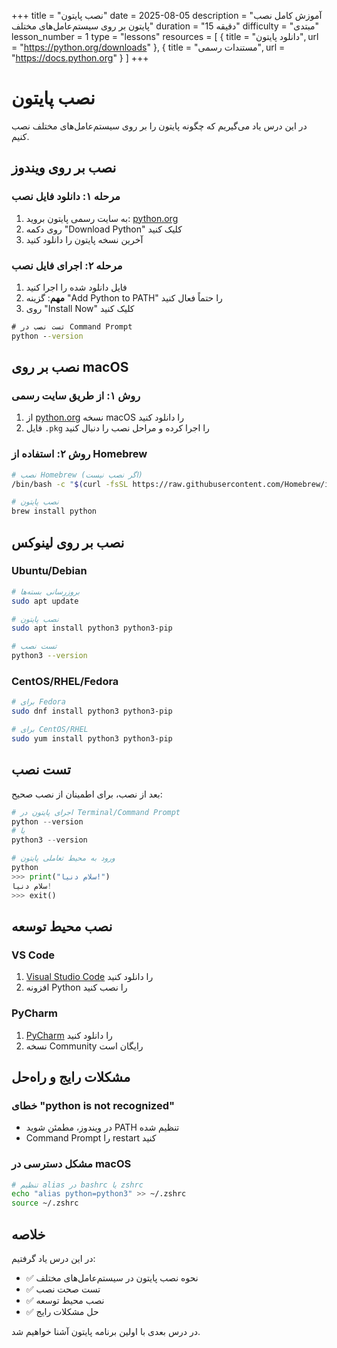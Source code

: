 +++
title = "نصب پایتون"
date = 2025-08-05
description = "آموزش کامل نصب پایتون بر روی سیستم‌عامل‌های مختلف"
duration = "15 دقیقه"
difficulty = "مبتدی"
lesson_number = 1
type = "lessons"
resources = [
    { title = "دانلود پایتون", url = "https://python.org/downloads" },
    { title = "مستندات رسمی", url = "https://docs.python.org" }
]
+++

# نصب پایتون

در این درس یاد می‌گیریم که چگونه پایتون را بر روی سیستم‌عامل‌های مختلف نصب کنیم.

## نصب بر روی ویندوز

### مرحله ۱: دانلود فایل نصب

1. به سایت رسمی پایتون بروید: [python.org](https://python.org)
2. روی دکمه "Download Python" کلیک کنید
3. آخرین نسخه پایتون را دانلود کنید

### مرحله ۲: اجرای فایل نصب

1. فایل دانلود شده را اجرا کنید
2. **مهم**: گزینه "Add Python to PATH" را حتماً فعال کنید
3. روی "Install Now" کلیک کنید

```cmd
# تست نصب در Command Prompt
python --version
```

## نصب بر روی macOS

### روش ۱: از طریق سایت رسمی

1. از [python.org](https://python.org) نسخه macOS را دانلود کنید
2. فایل `.pkg` را اجرا کرده و مراحل نصب را دنبال کنید

### روش ۲: استفاده از Homebrew

```bash
# نصب Homebrew (اگر نصب نیست)
/bin/bash -c "$(curl -fsSL https://raw.githubusercontent.com/Homebrew/install/HEAD/install.sh)"

# نصب پایتون
brew install python
```

## نصب بر روی لینوکس

### Ubuntu/Debian

```bash
# بروزرسانی بسته‌ها
sudo apt update

# نصب پایتون
sudo apt install python3 python3-pip

# تست نصب
python3 --version
```

### CentOS/RHEL/Fedora

```bash
# برای Fedora
sudo dnf install python3 python3-pip

# برای CentOS/RHEL
sudo yum install python3 python3-pip
```

## تست نصب

بعد از نصب، برای اطمینان از نصب صحیح:

```python
# اجرای پایتون در Terminal/Command Prompt
python --version
# یا
python3 --version

# ورود به محیط تعاملی پایتون
python
>>> print("سلام دنیا!")
سلام دنیا!
>>> exit()
```

## نصب محیط توسعه

### VS Code
1. [Visual Studio Code](https://code.visualstudio.com) را دانلود کنید
2. افزونه Python را نصب کنید

### PyCharm
1. [PyCharm](https://jetbrains.com/pycharm) را دانلود کنید
2. نسخه Community رایگان است

## مشکلات رایج و راه‌حل

### خطای "python is not recognized"
- در ویندوز، مطمئن شوید PATH تنظیم شده
- Command Prompt را restart کنید

### مشکل دسترسی در macOS
```bash
# تنظیم alias در bashrc یا zshrc
echo "alias python=python3" >> ~/.zshrc
source ~/.zshrc
```

## خلاصه

در این درس یاد گرفتیم:
- ✅ نحوه نصب پایتون در سیستم‌عامل‌های مختلف
- ✅ تست صحت نصب
- ✅ نصب محیط توسعه
- ✅ حل مشکلات رایج

در درس بعدی با اولین برنامه پایتون آشنا خواهیم شد.
